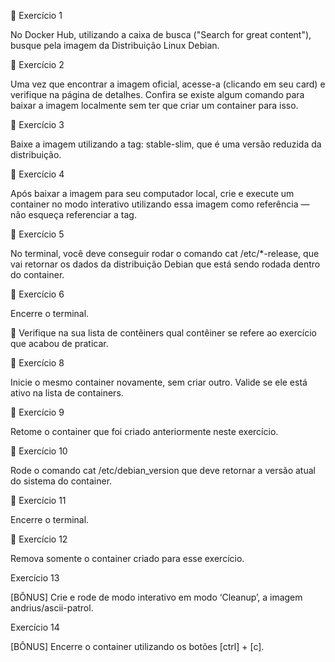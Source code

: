 🚀 Exercício 1

  No Docker Hub, utilizando a caixa de busca ("Search for great content"), busque pela imagem da Distribuição Linux Debian.

🚀 Exercício 2

  Uma vez que encontrar a imagem oficial, acesse-a (clicando em seu card) e verifique na página de detalhes. Confira se existe algum comando para baixar a imagem localmente sem ter que criar um container para isso.

🚀 Exercício 3

  Baixe a imagem utilizando a tag: stable-slim, que é uma versão reduzida da distribuição.

🚀 Exercício 4

  Após baixar a imagem para seu computador local, crie e execute um container no modo interativo utilizando essa imagem como referência — não esqueça referenciar a tag.

🚀 Exercício 5

  No terminal, você deve conseguir rodar o comando cat /etc/*-release, que vai retornar os dados da distribuição Debian que está sendo rodada dentro do container.

🚀 Exercício 6

  Encerre o terminal.

  🚀 Verifique na sua lista de contêiners qual contêiner se refere ao exercício que acabou de praticar.

🚀 Exercício 8

  Inicie o mesmo container novamente, sem criar outro. Valide se ele está ativo na lista de containers.

🚀 Exercício 9

  Retome o container que foi criado anteriormente neste exercício.

🚀 Exercício 10

  Rode o comando cat /etc/debian_version que deve retornar a versão atual do sistema do container.

🚀 Exercício 11

  Encerre o terminal.

🚀 Exercício 12

  Remova somente o container criado para esse exercício.

Exercício 13

  [BÔNUS] Crie e rode de modo interativo em modo ‘Cleanup’, a imagem andrius/ascii-patrol.

Exercício 14

  [BÔNUS] Encerre o container utilizando os botões [ctrl] + [c].
